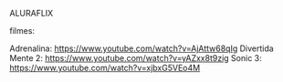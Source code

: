 ALURAFLIX

 filmes:

Adrenalina: https://www.youtube.com/watch?v=AjAttw68qIg
Divertida Mente 2: https://www.youtube.com/watch?v=yAZxx8t9zig
Sonic 3: https://www.youtube.com/watch?v=xjbxG5VEo4M
